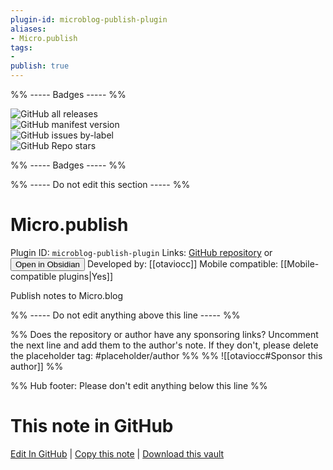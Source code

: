 ```yaml
---
plugin-id: microblog-publish-plugin
aliases:
- Micro.publish
tags: 
- 
publish: true
---
```


%% ----- Badges ----- %%

![GitHub all releases](https://img.shields.io/github/downloads/otaviocc/obsidian-microblog/total?color=573E7A&logo=github&style=for-the-badge)   
![GitHub manifest version](https://img.shields.io/github/manifest-json/v/otaviocc/obsidian-microblog?color=573E7A&logo=github&style=for-the-badge)   
![GitHub issues by-label](https://img.shields.io/github/issues/otaviocc/obsidian-microblog/help%20wanted?color=573E7A&logo=github&style=for-the-badge)   
![GitHub Repo stars](https://img.shields.io/github/stars/otaviocc/obsidian-microblog?color=573E7A&logo=github&style=for-the-badge)

%% ----- Badges ----- %%

%% ----- Do not edit this section ----- %%

# Micro.publish

Plugin ID: `microblog-publish-plugin`
Links: [GitHub repository](https://github.com/otaviocc/obsidian-microblog) or [<button id=HH>Open in Obsidian</button>](obsidian://show-plugin?id=microblog-publish-plugin)
Developed by: [[otaviocc]]
Mobile compatible: [[Mobile-compatible plugins|Yes]]

Publish notes to Micro.blog

%% ----- Do not edit anything above this line ----- %% 

%% Does the repository or author have any sponsoring links? Uncomment the next line and add them to the author's note. If they don't, please delete the placeholder tag: #placeholder/author %%
%% ![[otaviocc#Sponsor this author]] %%

%% Hub footer: Please don't edit anything below this line %%

# This note in GitHub

<span class="git-footer">[Edit In GitHub](https://github.dev/obsidian-community/obsidian-hub/blob/main/02%20-%20Community%20Expansions/02.05%20All%20Community%20Expansions/Plugins/microblog-publish-plugin.md "git-hub-edit-note") | [Copy this note](https://raw.githubusercontent.com/obsidian-community/obsidian-hub/main/02%20-%20Community%20Expansions/02.05%20All%20Community%20Expansions/Plugins/microblog-publish-plugin.md "git-hub-copy-note") | [Download this vault](https://github.com/obsidian-community/obsidian-hub/archive/refs/heads/main.zip "git-hub-download-vault") </span>
